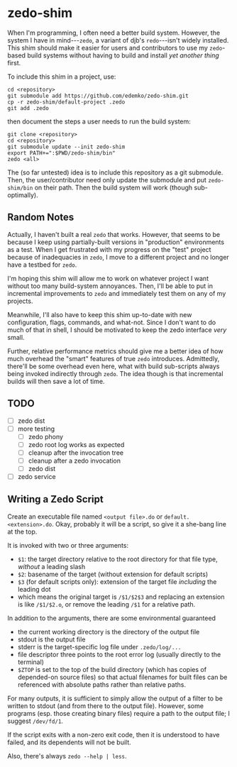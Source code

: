 # zedo-shim

When I'm programming, I often need a better build system.
However, the system I have in mind---`zedo`, a variant of djb's `redo`---isn't widely installed.
This shim should make it easier for users and contributors to use my `zedo`-based build systems
    without having to build and install _yet another thing_ first.

To include this shim in a project, use:

```
cd <repository>
git submodule add https://github.com/edemko/zedo-shim.git
cp -r zedo-shim/default-project .zedo
git add .zedo
```

then document the steps a user needs to run the build system:

```
git clone <repository>
cd <repository>
git submodule update --init zedo-shim
export PATH+=":$PWD/zedo-shim/bin"
zedo <all>
```

The (so far untested) idea is to include this repository as a git submodule.
Then, the user/contributor need only update the submodule and put `zedo-shim/bin` on their path.
Then the build system will work (though sub-optimally).

## Random Notes

Actually, I haven't built a real `zedo` that works.
However, that seems to be because I keep using partially-built versions in "production" environments as a test.
When I get frustrated with my progress on the "test" project because of inadequacies in `zedo`, I move to a different project and no longer have a testbed for `zedo`.

I'm hoping this shim will allow me to work on whatever project I want without too many build-system annoyances.
Then, I'll be able to put in incremental improvements to `zedo` and immediately test them on any of my projects.

Meanwhile, I'll also have to keep this shim up-to-date with new configuration, flags, commands, and what-not.
Since I don't want to do much of that in shell, I should be motivated to keep the zedo interface _very_ small.

Further, relative performance metrics should give me a better idea of how much overhead the "smart" features of true `zedo` introduces.
Admittedly, there'll be some overhead even here, what with build sub-scripts always being invoked indirectly through `zedo`.
The idea though is that incremental builds will then save a lot of time.

## TODO

  - [ ] zedo dist
  - [ ] more testing
    - [ ] zedo phony
    - [ ] zedo root log works as expected
    - [ ] cleanup after the invocation tree
    - [ ] cleanup after a zedo invocation
    - [ ] zedo dist
  - [ ] zedo service

## Writing a Zedo Script

Create an executable file named `<output file>.do` or `default.<extension>.do`.
Okay, probably it will be a script, so give it a she-bang line at the top.

It is invoked with two or three arguments:

  * `$1`: the target directory relative to the root directory for that file type, _without_ a leading slash
  * `$2`: basename of the target (without extension for default scripts)
  * `$3` (for default scripts only): extension of the target file _including_ the leading dot
  * which means the original target is `/$1/$2$3` and replacing an extension is like `/$1/$2.o`,
    or remove the leading `/$1` for a relative path.

In addition to the arguments, there are some environmental guaranteed
  * the current working directory is the directory of the output file
  * stdout is the output file
  * stderr is the target-specific log file under `.zedo/log/...`
  * file descriptor three points to the root error log (usually directly to the terminal)
  * `$ZTOP` is set to the top of the build directory (which has copies of depended-on source files) so that actual filenames for built files can be referenced with absolute paths rather than relative paths.

For many outputs, it is sufficient to simply allow the output of a filter to be written to stdout (and from there to the output file).
However, some programs (esp. those creating binary files) require a path to the output file; I suggest `/dev/fd/1`.

If the script exits with a non-zero exit code, then it is understood to have failed, and its dependents will not be built.

Also, there's always `zedo --help | less`.
